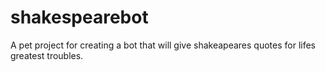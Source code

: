 # shakespearebot
A pet project for creating a bot that will give shakeapeares quotes for lifes greatest troubles.
